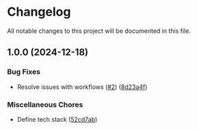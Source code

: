 # Changelog

All notable changes to this project will be documented in this file.

## 1.0.0 (2024-12-18)

### Bug Fixes

* Resolve issues with workflows ([#2](https://github.com/sebastianczech/free-genai-app/issues/2)) ([8d23a4f](https://github.com/sebastianczech/free-genai-app/commit/8d23a4fa9ff2ac951ae2801444135921ae88ce27))

### Miscellaneous Chores

* Define tech stack ([52cd7ab](https://github.com/sebastianczech/free-genai-app/commit/52cd7ab09c608379484ce47d431508aa6f7384bf))
